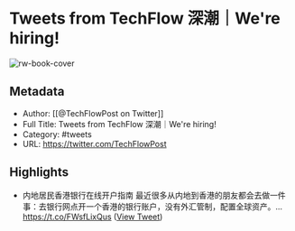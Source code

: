# Tweets from TechFlow 深潮｜We're hiring!

![rw-book-cover](https://pbs.twimg.com/profile_images/1642733537152610306/wWtDXcl2.jpg)

## Metadata
- Author: [[@TechFlowPost on Twitter]]
- Full Title: Tweets from TechFlow 深潮｜We're hiring!
- Category: #tweets
- URL: https://twitter.com/TechFlowPost

## Highlights
- 内地居民香港银行在线开户指南
  最近很多从内地到香港的朋友都会去做一件事：去银行网点开一个香港的银行账户，没有外汇管制，配置全球资产。… https://t.co/FWsfLixQus ([View Tweet](https://twitter.com/TechFlowPost/status/1646064925109002240))

